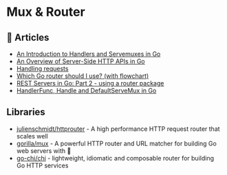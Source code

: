 # Mux & Router

## 📕 Articles
- [An Introduction to Handlers and Servemuxes in Go](https://www.alexedwards.net/blog/an-introduction-to-handlers-and-servemuxes-in-go)
- [An Overview of Server-Side HTTP APIs in Go](https://betterprogramming.pub/overview-of-server-side-http-apis-in-go-44f052737e4b)
- [Handling requests](https://livebook.manning.com/book/go-web-programming/chapter-3/1)
- [Which Go router should I use? (with flowchart)](https://www.alexedwards.net/blog/which-go-router-should-i-use)
- [REST Servers in Go: Part 2 - using a router package](https://eli.thegreenplace.net/2021/rest-servers-in-go-part-2-using-a-router-package/)
- [HandlerFunc, Handle and DefaultServeMux in Go](https://echorand.me/posts/golang-dissecting-listen-and-serve/)
## Libraries
- [julienschmidt/httprouter](https://github.com/julienschmidt/httprouter) - A high performance HTTP request router that scales well
- [gorilla/mux](https://github.com/gorilla/mux) - A powerful HTTP router and URL matcher for building Go web servers with 🦍
- [go-chi/chi](https://github.com/go-chi/chi) - lightweight, idiomatic and composable router for building Go HTTP services